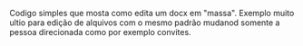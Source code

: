 Codigo simples que mosta como edita um docx em "massa".
Exemplo muito ultio para edição de alquivos com o mesmo padrão
mudanod somente a pessoa direcionada como por exemplo convites.